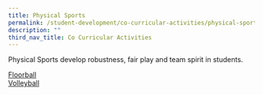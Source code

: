```yaml
---
title: Physical Sports
permalink: /student-development/co-curricular-activities/physical-sports
description: ""
third_nav_title: Co Curricular Activities
---
```

Physical Sports develop robustness, fair play and team spirit in students.

[Floorball](/files/2022%20Floorball-Infographic.pdf) <br>
[Volleyball](/files/Volleyball%20Infographic%20Final%202022.pdf)
